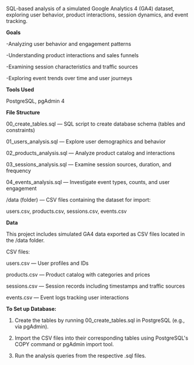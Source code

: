 SQL-based analysis of a simulated Google Analytics 4 (GA4) dataset, exploring user behavior, product interactions, session dynamics, and event tracking.

**Goals**

-Analyzing user behavior and engagement patterns

-Understanding product interactions and sales funnels

-Examining session characteristics and traffic sources

-Exploring event trends over time and user journeys

**Tools Used**

PostgreSQL,
pgAdmin 4

**File Structure**

00_create_tables.sql — SQL script to create database schema (tables and constraints)

01_users_analysis.sql — Explore user demographics and behavior

02_products_analysis.sql — Analyze product catalog and interactions

03_sessions_analysis.sql — Examine session sources, duration, and frequency

04_events_analysis.sql — Investigate event types, counts, and user engagement

/data (folder) — CSV files containing the dataset for import:

users.csv, products.csv, sessions.csv, events.csv

**Data**

This project includes simulated GA4 data exported as CSV files located in the /data folder.

CSV files:

users.csv — User profiles and IDs

products.csv — Product catalog with categories and prices

sessions.csv — Session records including timestamps and traffic sources

events.csv — Event logs tracking user interactions

**To Set up Database:**
1. Create the tables by running 00_create_tables.sql in PostgreSQL (e.g., via pgAdmin).

2. Import the CSV files into their corresponding tables using PostgreSQL's COPY command or pgAdmin import tool.

3. Run the analysis queries from the respective .sql files.
